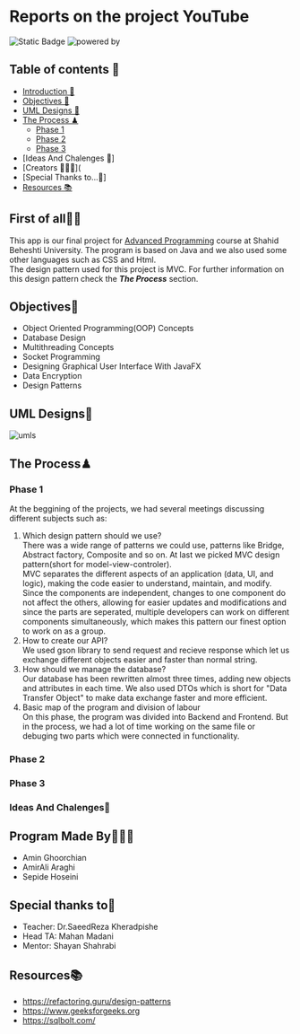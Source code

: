 # Reports on the project YouTube
![Static Badge](https://img.shields.io/badge/SBU_University-b?logo=bookstack&logoColor=red&labelColor=black&color=green)
![powered by](https://img.shields.io/badge/Powered_By-JAVA-blue)

## Table of contents 🧾

- [Introduction 💁](https://github.com/Amin-Gh-05/YouTube/new/Reports.md#first-of-all)
- [Objectives 🎯](https://github.com/Amin-Gh-05/YouTube/new/Reports.md#objectives-)
- [UML Designs 🧭](https://github.com/Amin-Gh-05/YouTube/edit/Reports/Report.md#uml-design)
- [The Process ♟](https://github.com/Amin-Gh-05/YouTube/edit/Reports/Report.md#the-process)
  - [Phase 1](https://github.com/Amin-Gh-05/YouTube/edit/Reports/Report.md#phase-1)
  - [Phase 2](https://github.com/Amin-Gh-05/YouTube/edit/Reports/Report.md#phase-2)
  - [Phase 3](https://github.com/Amin-Gh-05/YouTube/edit/Reports/Report.md#phase-3)
- [Ideas And Chalenges 🧠]
- [Creators 👩🏽‍💻](
- [Special Thanks to...🙏]
- [Resources 📚](https://github.com/Amin-Gh-05/YouTube/new/Reports.md#resources)

## First of all💁‍♂️
This app is our final project for [Advanced Programming](https://github.com/Advanced-Programming-1402) course at Shahid Beheshti University. The program is based on Java and we also used some other languages such as CSS and Html.
<br>The design pattern used for this project is MVC. For further information on this design pattern check the ***The Process*** section.

## Objectives🎯

- Object Oriented Programming(OOP) Concepts
- Database Design
- Multithreading Concepts
- Socket Programming
- Designing Graphical User Interface With JavaFX
- Data Encryption
- Design Patterns

## UML Designs🧭

![umls]()

## The Process♟
### Phase 1
At the beggining of the projects, we had several meetings discussing different subjects such as:
1. Which design pattern should we use?
<br>There was a wide range of patterns we could use, patterns like Bridge, Abstract factory, Composite and so on. At last we picked MVC design pattern(short for model-view-controler).
<br>MVC separates the different aspects of an application (data, UI, and logic), making the code easier to understand, maintain, and modify.
Since the components are independent, changes to one component do not affect the others, allowing for easier updates and modifications and since the parts are seperated, multiple developers can work on different components simultaneously, which makes this pattern our finest option to work on as a group.
2. How to create our API?
<br>We used gson library to send request and recieve response which let us exchange different objects easier and faster than normal string.
4. How should we manage the database?
<br>Our database has been rewritten almost three times, adding new objects and attributes in each time.
We also used DTOs which is short for "Data Transfer Object" to make data exchange faster and more efficient.
6. Basic map of the program and division of labour
<br>On this phase, the program was divided into Backend and Frontend. But in the process, we had a lot of time working on the same file or debuging two parts which were connected in functionality.

### Phase 2
### Phase 3

### Ideas And Chalenges🧠


## Program Made By👩🏽‍💻
- Amin Ghoorchian
- AmirAli Araghi
- Sepide Hoseini

## Special thanks to🙏
- Teacher: Dr.SaeedReza Kheradpishe
- Head TA: Mahan Madani
- Mentor: Shayan Shahrabi

## Resources📚

- https://refactoring.guru/design-patterns
- https://www.geeksforgeeks.org
- https://sqlbolt.com/




